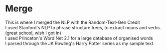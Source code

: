 # Merge
This is where I merged the NLP with the Random-Text-Gen 
Credit<br/>
I used Stanford's NLP to phrase structure trees, to extract nouns and verbs. (great school, wish I got in)<br/>
I used Princeton's Word Net 2.1 for a large database of organised words<br/>
I parsed through the JK Rowling's Harry Potter series as my sample text.

